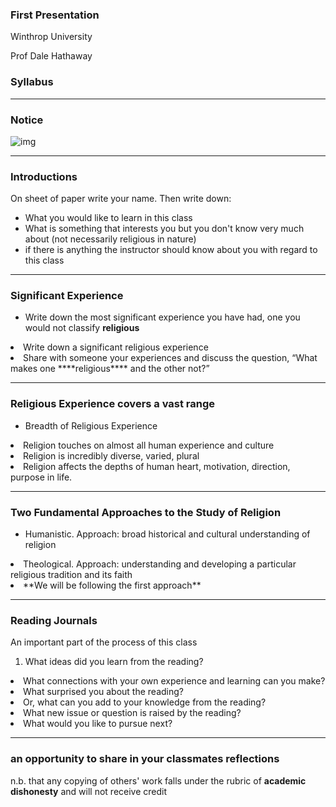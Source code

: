 ### First Presentation 

Winthrop University

Prof Dale Hathaway

### Syllabus<a id="orgheadline2"></a>

---

### Notice<a id="orgheadline1"></a>

![img](https://www.acornonline.com/graphics/products/large/HR1041_F.jpg)


---


### Introductions<a id="orgheadline5"></a>

On sheet of paper write your name. Then write down:

- What you would like to learn in this class
  <li class="fragment">What is something that interests you but you don't know very much about (not necessarily religious in nature)</li>
  <li class="fragment"> if there is anything the instructor should know about you with regard to this class</li>

---

### Significant Experience<a id="orgheadline3"></a>

- Write down the most significant experience you have had, one you would not classify ****religious****
<li class="fragment">Write down a significant religious experience</li>
<li class="fragment">Share with someone your experiences and discuss the question, “What makes one ****religious**** and the other not?”</li>

---

### Religious Experience covers a vast range<a id="orgheadline4"></a>

- Breadth of Religious Experience
<li class="fragment">Religion touches on almost all human experience and culture</li>
<li class="fragment">Religion is incredibly diverse, varied, plural</li>
<li class="fragment">Religion affects the depths of human heart, motivation, direction, purpose in life.</li>

---

### Two Fundamental Approaches to the Study of Religion<a id="orgheadline8"></a>

-   Humanistic. Approach: broad historical and cultural understanding of religion
<li class="fragment">Theological. Approach: understanding and developing a particular religious tradition and its faith</li>
<li class="fragment">**We will be following the first approach**</li>

---

### Reading Journals<a id="orgheadline6"></a>

An important part of the process of this class

1.  What ideas did you learn from the reading?
<li class="fragment">What connections with your own experience and learning can you make?</li>
<li class="fragment">What surprised you about the reading?</li>
<li class="fragment">Or, what can you add to your knowledge from the reading?</li>
<li class="fragment">What new issue or question is raised by the reading?</li>
<li class="fragment">What would you like to pursue next?</li>

---

### an opportunity to share in your classmates reflections<a id="orgheadline7"></a>

n.b. that any copying of others' work falls under the rubric of ****academic dishonesty**** and will not receive credit


